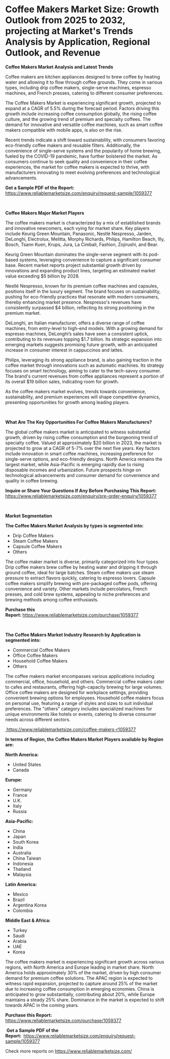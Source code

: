 <p><h1>Coffee Makers Market Size: Growth Outlook from 2025 to 2032, projecting at Market's Trends Analysis by Application, Regional Outlook, and Revenue</h1></p><p><strong>Coffee Makers Market Analysis and Latest Trends</strong></p>
<p><p>Coffee makers are kitchen appliances designed to brew coffee by heating water and allowing it to flow through coffee grounds. They come in various types, including drip coffee makers, single-serve machines, espresso machines, and French presses, catering to different consumer preferences.</p><p>The Coffee Makers Market is experiencing significant growth, projected to expand at a CAGR of 5.5% during the forecast period. Factors driving this growth include increasing coffee consumption globally, the rising coffee culture, and the growing trend of premium and specialty coffees. The demand for innovative and versatile coffee machines, such as smart coffee makers compatible with mobile apps, is also on the rise.</p><p>Recent trends indicate a shift toward sustainability, with consumers favoring eco-friendly coffee makers and reusable filters. Additionally, the convenience of single-serve systems and the popularity of home brewing, fueled by the COVID-19 pandemic, have further bolstered the market. As consumers continue to seek quality and convenience in their coffee experiences, the market for coffee makers is expected to thrive, with manufacturers innovating to meet evolving preferences and technological advancements.</p></p>
<p><strong>Get a Sample PDF of the Report:&nbsp;</strong> <a href="https://www.reliablemarketsize.com/enquiry/request-sample/1059377?utm_campaign=3217&utm_medium=2&utm_source=Github&utm_content=ia&utm_term=04042025&utm_id=coffee-makers">https://www.reliablemarketsize.com/enquiry/request-sample/1059377</a></p>
<p>&nbsp;</p>
<p><strong>Coffee Makers Major Market Players</strong></p>
<p><p>The coffee makers market is characterized by a mix of established brands and innovative newcomers, each vying for market share. Key players include Keurig Green Mountain, Panasonic, Nestlé Nespresso, Jarden, DeLonghi, Electrolux, Melitta, Morphy Richards, Philips, Hamilton Beach, Illy, Bosch, Tsann Kuen, Krups, Jura, La Cimbali, Fashion, Zojirushi, and Bear.</p><p>Keurig Green Mountain dominates the single-serve segment with its pod-based systems, leveraging convenience to capture a significant consumer base. Recent market reports project substantial growth driven by innovations and expanding product lines, targeting an estimated market value exceeding $5 billion by 2028.</p><p>Nestlé Nespresso, known for its premium coffee machines and capsules, positions itself in the luxury segment. The brand focuses on sustainability, pushing for eco-friendly practices that resonate with modern consumers, thereby enhancing market presence. Nespresso's revenues have consistently surpassed $4 billion, reflecting its strong positioning in the premium market.</p><p>DeLonghi, an Italian manufacturer, offers a diverse range of coffee machines, from entry-level to high-end models. With a growing demand for espresso machines, DeLonghi’s sales have seen a consistent uptick, contributing to its revenues topping $1.7 billion. Its strategic expansion into emerging markets suggests promising future growth, with an anticipated increase in consumer interest in cappuccinos and lattes.</p><p>Philips, leveraging its strong appliance brand, is also gaining traction in the coffee market through innovations such as automatic machines. Its strategy focuses on smart technology, aiming to cater to the tech-savvy consumer. The brand's current revenues from coffee appliances represent a portion of its overall $19 billion sales, indicating room for growth.</p><p>As the coffee makers market evolves, trends towards convenience, sustainability, and premium experiences will shape competitive dynamics, presenting opportunities for growth among leading players.</p></p>
<p>&nbsp;</p>
<p><strong>What Are The Key Opportunities For Coffee Makers Manufacturers?</strong></p>
<p><p>The global coffee makers market is anticipated to witness substantial growth, driven by rising coffee consumption and the burgeoning trend of specialty coffee. Valued at approximately $20 billion in 2023, the market is projected to grow at a CAGR of 5-7% over the next five years. Key factors include innovation in smart coffee machines, increasing preference for single-serve options, and eco-friendly designs. North America remains the largest market, while Asia-Pacific is emerging rapidly due to rising disposable incomes and urbanization. Future prospects hinge on technological advancements and consumer demand for convenience and quality in coffee brewing.</p></p>
<p><strong>Inquire or Share Your Questions If Any Before Purchasing This Report:</strong> <a href="https://www.reliablemarketsize.com/enquiry/pre-order-enquiry/1059377?utm_campaign=3217&utm_medium=2&utm_source=Github&utm_content=ia&utm_term=04042025&utm_id=coffee-makers">https://www.reliablemarketsize.com/enquiry/pre-order-enquiry/1059377</a></p>
<p>&nbsp;</p>
<p><strong>Market Segmentation</strong></p>
<p><strong>The Coffee Makers Market Analysis by types is segmented into:</strong></p>
<p><ul><li>Drip Coffee Makers</li><li>Steam Coffee Makers</li><li>Capsule Coffee Makers</li><li>Others</li></ul></p>
<p><p>The coffee maker market is diverse, primarily categorized into four types. Drip coffee makers brew coffee by heating water and dripping it through ground coffee, ideal for large batches. Steam coffee makers use steam pressure to extract flavors quickly, catering to espresso lovers. Capsule coffee makers simplify brewing with pre-packaged coffee pods, offering convenience and variety. Other markets include percolators, French presses, and cold brew systems, appealing to niche preferences and brewing methods among coffee enthusiasts.</p></p>
<p><strong>Purchase this Report:&nbsp;</strong><a href="https://www.reliablemarketsize.com/purchase/1059377?utm_campaign=3217&utm_medium=2&utm_source=Github&utm_content=ia&utm_term=04042025&utm_id=coffee-makers">https://www.reliablemarketsize.com/purchase/1059377</a></p>
<p>&nbsp;</p>
<p><strong>The Coffee Makers Market Industry Research by Application is segmented into:</strong></p>
<p><ul><li>Commercial Coffee Makers</li><li>Office Coffee Makers</li><li>Household Coffee Makers</li><li>Others</li></ul></p>
<p><p>The coffee makers market encompasses various applications including commercial, office, household, and others. Commercial coffee makers cater to cafes and restaurants, offering high-capacity brewing for large volumes. Office coffee makers are designed for workplace settings, providing convenient brewing options for employees. Household coffee makers focus on personal use, featuring a range of styles and sizes to suit individual preferences. The "others" category includes specialized machines for unique environments like hotels or events, catering to diverse consumer needs across different sectors.</p></p>
<p><a href="https://www.reliablemarketsize.com/coffee-makers-r1059377?utm_campaign=3217&utm_medium=2&utm_source=Github&utm_content=ia&utm_term=04042025&utm_id=coffee-makers">&nbsp;https://www.reliablemarketsize.com/coffee-makers-r1059377</a></p>
<p><strong>In terms of Region, the Coffee Makers Market Players available by Region are:</strong></p>
<p>
    <p> <strong> North America: </strong>
        <ul>
            <li>United States</li>
            <li>Canada</li>
        </ul>
        </p> 
    <p> <strong> Europe: </strong>
        <ul>
            <li>Germany</li>
            <li>France</li>
            <li>U.K.</li>
            <li>Italy</li>
            <li>Russia</li>
        </ul>
        </p> 
    <p> <strong> Asia-Pacific: </strong>
        <ul>
            <li>China</li>
            <li>Japan</li>
            <li>South Korea</li>
            <li>India</li>
            <li>Australia</li>
            <li>China Taiwan</li>
            <li>Indonesia</li>
            <li>Thailand</li>
            <li>Malaysia</li>
        </ul>
        </p> 
    <p> <strong> Latin America: </strong>
        <ul>
            <li>Mexico</li>
            <li>Brazil</li>
            <li>Argentina Korea</li>
            <li>Colombia</li>
        </ul>
        </p> 
    <p> <strong> Middle East & Africa: </strong>
        <ul>
            <li>Turkey</li>
            <li>Saudi</li>
            <li>Arabia</li>
            <li>UAE</li>
            <li>Korea</li>
        </ul>
    </p>
    </p>
<p><p>The coffee makers market is experiencing significant growth across various regions, with North America and Europe leading in market share. North America holds approximately 30% of the market, driven by high consumer demand for premium coffee solutions. The APAC region is expected to witness rapid expansion, projected to capture around 25% of the market due to increasing coffee consumption in emerging economies. China is anticipated to grow substantially, contributing about 20%, while Europe maintains a steady 25% share. Dominance in the market is expected to shift towards APAC in the coming years.</p></p>
<p><strong>Purchase this Report: </strong><a href="https://www.reliablemarketsize.com/purchase/1059377?utm_campaign=3217&utm_medium=2&utm_source=Github&utm_content=ia&utm_term=04042025&utm_id=coffee-makers">https://www.reliablemarketsize.com/purchase/1059377</a></p>
<p>&nbsp;<strong>Get a Sample PDF of the Report:&nbsp;&nbsp;</strong><a href="https://www.reliablemarketsize.com/enquiry/request-sample/1059377?utm_campaign=3217&utm_medium=2&utm_source=Github&utm_content=ia&utm_term=04042025&utm_id=coffee-makers">https://www.reliablemarketsize.com/enquiry/request-sample/1059377</a></p>
<p><strong></strong></p>
<p>Check more reports on <a href="https://www.reliablemarketsize.com/?utm_campaign=3217&utm_medium=2&utm_source=Github&utm_content=ia&utm_term=04042025&utm_id=coffee-makers">https://www.reliablemarketsize.com/</a></p>